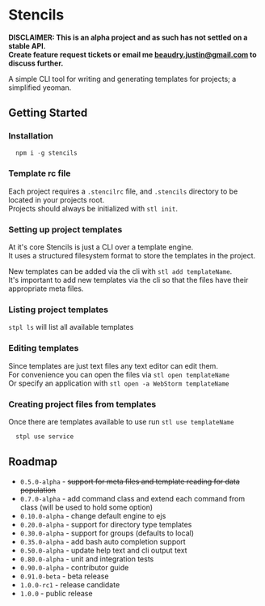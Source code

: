 Stencils
=============

**DISCLAIMER:  This is an alpha project and as such has not settled on a stable API.<br/>
Create feature request tickets or email me beaudry.justin@gmail.com to discuss further.**

A simple CLI tool for writing and generating templates for projects; a simplified yeoman.

## Getting Started

### Installation

```javascript
  npm i -g stencils
```

### Template rc file

Each project requires a `.stencilrc` file, and `.stencils` directory to be located in your projects root.</br>
Projects should always be initialized with `stl init`.

### Setting up project templates
   
At it's core Stencils is just a CLI over a template engine.<br/>
It uses a structured filesystem format to store the templates in the project.

New templates can be added via the cli with `stl add templateName`.<br/>
It's important to add new templates via the cli so that the files have their appropriate meta files.
 
### Listing project templates 

`stpl ls` will list all available templates

### Editing templates

Since templates are just text files any text editor can edit them.<br/>
For convenience you can open the files via `stl open templateName`<br/> 
Or specify an application with `stl open -a WebStorm templateName`
 
### Creating project files from templates

Once there are templates available to use run `stl use templateName`

```bash
  stpl use service
```

## Roadmap

* `0.5.0-alpha`   - ~~support for meta files and template reading for data population~~
* `0.7.0-alpha`   - add command class and extend each command from class (will be used to hold some option)
* `0.10.0-alpha`  - change default engine to ejs
* `0.20.0-alpha`  - support for directory type templates
* `0.30.0-alpha`  - support for groups (defaults to local)
* `0.35.0-alpha`  - add bash auto completion support
* `0.50.0-alpha`  - update help text and cli output text
* `0.80.0-alpha`  - unit and integration tests
* `0.90.0-alpha`  - contributor guide
* `0.91.0-beta`   - beta release
* `1.0.0-rc1`     - release candidate
* `1.0.0`         - public release
